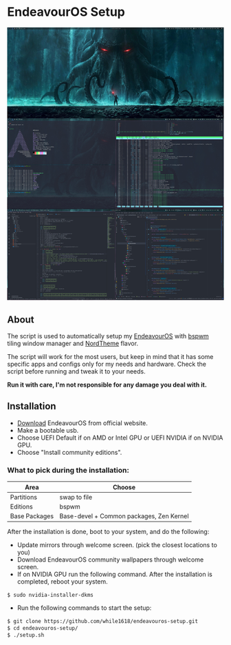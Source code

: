 # EndeavourOS Setup

![Screenshot](/screenshots/screenshot.jpg?raw=true)

## About
The script is used to automatically setup my [EndeavourOS](https://endeavouros.com/) with [bspwm](https://github.com/baskerville/bspwm) tiling window manager and [NordTheme](https://www.nordtheme.com/) flavor.

The script will work for the most users, but keep in mind that it has some specific apps and configs only for my needs and hardware. Check the script before running and tweak it to your needs.

__Run it with care, I'm not responsible for any damage you deal with it.__

## Installation
- [Download](https://endeavouros.com/latest-release/) EndeavourOS from official website.
- Make a bootable usb.
- Choose UEFI Default if on AMD or Intel GPU or UEFI NVIDIA if on NVIDIA GPU.
- Choose "Install community editions".

### What to pick during the installation:

| Area          | Choose                                   |
| ------------- | ---------------------------------------- |
| Partitions    | swap to file                             |
| Editions      | bspwm                                    |
| Base Packages | Base-devel + Common packages, Zen Kernel |

After the installation is done, boot to your system, and do the following:

- Update mirrors through welcome screen. (pick the closest locations to you)
- Download EndeavourOS community wallpapers through welcome screen.
- If on NVIDIA GPU run the following command. After the installation is completed, reboot your system.

```
$ sudo nvidia-installer-dkms
```

- Run the following commands to start the setup:

``` 
$ git clone https://github.com/while1618/endeavouros-setup.git 
$ cd endeavouros-setup/ 
$ ./setup.sh
```
